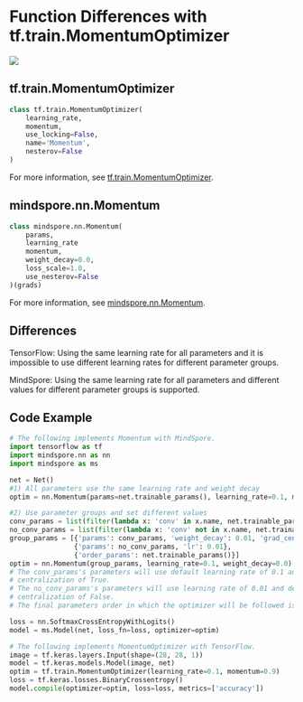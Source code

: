 # Function Differences with tf.train.MomentumOptimizer

<a href="https://gitee.com/mindspore/docs/blob/r1.9/docs/mindspore/source_en/note/api_mapping/tensorflow_diff/Momentum.md" target="_blank"><img src="https://mindspore-website.obs.cn-north-4.myhuaweicloud.com/website-images/r1.9/resource/_static/logo_source_en.png"></a>

## tf.train.MomentumOptimizer

```python
class tf.train.MomentumOptimizer(
    learning_rate,
    momentum,
    use_locking=False,
    name='Momentum',
    nesterov=False
)
```

For more information, see [tf.train.MomentumOptimizer](https://www.tensorflow.org/versions/r1.15/api_docs/python/tf/train/MomentumOptimizer).

## mindspore.nn.Momentum

```python
class mindspore.nn.Momentum(
    params,
    learning_rate
    momentum,
    weight_decay=0.0,
    loss_scale=1.0,
    use_nesterov=False
)(grads)
```

For more information, see [mindspore.nn.Momentum](https://mindspore.cn/docs/en/r1.9/api_python/nn/mindspore.nn.Momentum.html).

## Differences

TensorFlow: Using the same learning rate for all parameters and it is impossible to use different learning rates for different parameter groups.

MindSpore: Using the same learning rate for all parameters and different values for different parameter groups is supported.

## Code Example

```python
# The following implements Momentum with MindSpore.
import tensorflow as tf
import mindspore.nn as nn
import mindspore as ms

net = Net()
#1) All parameters use the same learning rate and weight decay
optim = nn.Momentum(params=net.trainable_params(), learning_rate=0.1, momentum=0.9)

#2) Use parameter groups and set different values
conv_params = list(filter(lambda x: 'conv' in x.name, net.trainable_params()))
no_conv_params = list(filter(lambda x: 'conv' not in x.name, net.trainable_params()))
group_params = [{'params': conv_params, 'weight_decay': 0.01, 'grad_centralization':True},
                {'params': no_conv_params, 'lr': 0.01},
                {'order_params': net.trainable_params()}]
optim = nn.Momentum(group_params, learning_rate=0.1, weight_decay=0.0)
# The conv_params's parameters will use default learning rate of 0.1 and weight decay of 0.01 and grad
# centralization of True.
# The no_conv_params's parameters will use learning rate of 0.01 and default weight decay of 0.0 and grad
# centralization of False.
# The final parameters order in which the optimizer will be followed is the value of 'order_params'.

loss = nn.SoftmaxCrossEntropyWithLogits()
model = ms.Model(net, loss_fn=loss, optimizer=optim)

# The following implements MomentumOptimizer with TensorFlow.
image = tf.keras.layers.Input(shape=(28, 28, 1))
model = tf.keras.models.Model(image, net)
optim = tf.train.MomentumOptimizer(learning_rate=0.1, momentum=0.9)
loss = tf.keras.losses.BinaryCrossentropy()
model.compile(optimizer=optim, loss=loss, metrics=['accuracy'])
```
